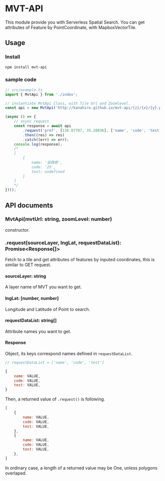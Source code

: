 # MVT-API

This module provide you with Serverless Spatial Search.
You can get attributes of Feature by PointCoordinate, with MapboxVectorTile.

## Usage

### Install

```sh
npm install mvt-api
```

### sample code

```javascript
// src/example.ts
import { MvtApi } from './index';

// instantiate MvtApi Class, with Tile Url and Zoomlevel.
const api = new MvtApi('http://kanahiro.github.io/mvt-api/{z}/{x}/{y}.pbf', 10);

(async () => {
    // async request
    const response = await api
        .request('pref', [136.07707, 35.28036], ['name', 'code', 'test'])
        .then((res) => res)
        .catch((err) => err);
    console.log(response);
    /*
    [
        {
            name: '滋賀県',
            code: '25',
            test: undefined
        }
    ]
    */
})();

```

## API documents

### MvtApi(mvtUrl: string, zoomLevel: number)

constructor.

### .request(sourceLayer, lngLat, requestDataList): Promise<Response[]>

Fetch to a tile and get attributes of features by inputed coordinates, this is similar to GET request.

#### sourceLayer: string

A layer name of MVT you want to get.

#### lngLat: [number, number]

Longitude and Latitude of Point to search.

#### requestDataList: string[]

Attribute names you want to get.

#### Response

Object, its keys correspond names defined in ``requestDataList``.

```javascript
// requestDataList = ['name', 'code', 'test']

{
    name: VALUE,
    code: VALUE,
    test: VALUE,
}

```

Then, a returned value of ``.request()`` is following.

```javascript
[
    {
        name: VALUE,
        code: VALUE,
        test: VALUE,
    },
    {
        name: VALUE,
        code: VALUE,
        test: VALUE,
    },
]

```

In ordinary case, a length of a returned value may be One, unless polygons overlaped.